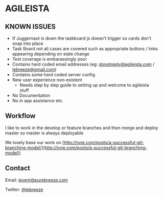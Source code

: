 AGILEISTA
=========

KNOWN ISSUES
------------

 * If Juggernaut is down the taskboard js doesn't trigger so cards don't snap into place
 * Task Board not all cases are covered such as appropriate buttons / links appearing depending on state change
 * Test coverage is embarassingly poor
 * Contains hard coded email addresses (eg: donotreply@agileista.com / lebreeze@gmail.com)
 * Contains some hard coded server config
 * New user experience non-existent
   * Needs step by step guide to setting up and welcome to agileista stuff
 * No Documentation
 * No in app assistance etc.

Workflow
--------

I like to work in the develop or feature branches and then merge and deploy master so master is always deployable

We losely base our work on [http://nvie.com/posts/a-successful-git-branching-model/](http://nvie.com/posts/a-successful-git-branching-model/)

Contact
-------

Email: [levent@purebreeze.com](mailto:levent@purebreeze.com)

Twitter: [@lebreeze](http://twitter.com/lebreeze)

